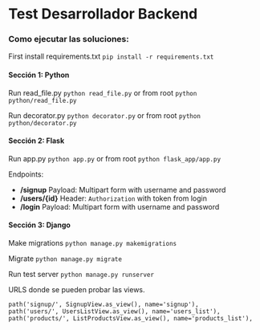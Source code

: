 # Test Desarrollador Backend

### Como ejecutar las soluciones:

First install requirements.txt
```pip install -r requirements.txt```

#### Sección 1: Python
Run read_file.py
```python read_file.py``` or from root ```python python/read_file.py```

Run decorator.py
```python decorator.py``` or from root ```python python/decorator.py```

#### Sección 2: Flask
Run app.py
```python app.py``` or from root ```python flask_app/app.py```

Endpoints:
- **/signup**
Payload: Multipart form with username and password
- **/users/{id}**
Header: `Authorization` with token from login
- **/login**
Payload: Multipart form with username and password

#### Sección 3: Django
Make migrations
```python manage.py makemigrations```

Migrate
```python manage.py migrate```

Run test server
```python manage.py runserver```

URLS donde se pueden probar las views.

    path('signup/', SignupView.as_view(), name='signup'),
    path('users/', UsersListView.as_view(), name='users_list'),
    path('products/', ListProductsView.as_view(), name='products_list'),
